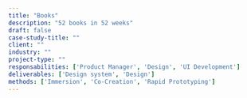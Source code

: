 ```yaml
---
title: "Books"
description: "52 books in 52 weeks"
draft: false
case-study-title: ""
client: ""
industry: ""
project-type: ""
responsabilities: ['Product Manager', 'Design', 'UI Development']
deliverables: ['Design system', 'Design']
methods: ['Immersion', 'Co-Creation', 'Rapid Prototyping']
---
```

